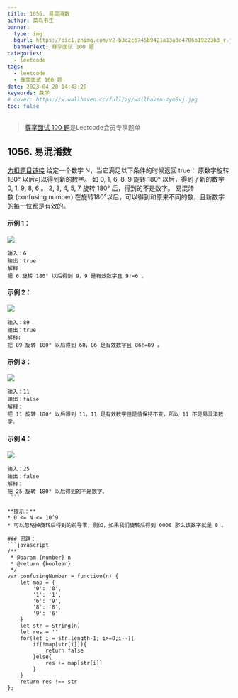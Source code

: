 ```yaml
---
title: 1056. 易混淆数
author: 菜鸟书生
banner:
  type: img
  bgurl: https://pic1.zhimg.com/v2-b3c2c6745b9421a13a3c4706b19223b3_r.jpg
  bannerText: 尊享面试 100 题
categories:
  - leetcode
tags:
  - leetcode
  - 尊享面试 100 题
date: 2023-04-20 14:43:20
keywords: 数学
# cover: https://w.wallhaven.cc/full/zy/wallhaven-zym8vj.jpg
toc: false
---
```

> [尊享面试 100 题](https://dwmorning.github.io/leetcodeVipInterview)是Leetcode会员专享题单

## 1056. 易混淆数
[力扣题目链接](https://leetcode.cn/problems/confusing-number/?envType=study-plan-v2&id=premium-algo-100)
给定一个数字 N，当它满足以下条件的时候返回 true：
原数字旋转 180° 以后可以得到新的数字。
如 0, 1, 6, 8, 9 旋转 180° 以后，得到了新的数字 0, 1, 9, 8, 6 。
2, 3, 4, 5, 7 旋转 180° 后，得到的不是数字。
易混淆数 (confusing number) 在旋转180°以后，可以得到和原来不同的数，且新数字的每一位都是有效的。

#### **示例 1：**
![](https://assets.leetcode.com/uploads/2019/03/23/1268_1.png)
```
输入：6
输出：true
解释： 
把 6 旋转 180° 以后得到 9，9 是有效数字且 9!=6 。
```

#### **示例 2：**
![](https://assets.leetcode.com/uploads/2019/03/23/1268_2.png)
```
输入：89
输出：true
解释: 
把 89 旋转 180° 以后得到 68，86 是有效数字且 86!=89 。
```
#### **示例 3：**
![](https://assets.leetcode.com/uploads/2019/03/23/1268_3.png)
```
输入：11
输出：false
解释：
把 11 旋转 180° 以后得到 11，11 是有效数字但是值保持不变，所以 11 不是易混淆数字。 
```

#### **示例 4：**
![](https://assets.leetcode.com/uploads/2019/03/23/1268_4.png)
```
输入：25
输出：false
解释：
把 25 旋转 180° 以后得到的不是数字。
 ```

**提示：**
* 0 <= N <= 10^9
* 可以忽略掉旋转后得到的前导零，例如，如果我们旋转后得到 0008 那么该数字就是 8 。

### 思路：
```javascript
/**
 * @param {number} n
 * @return {boolean}
 */
var confusingNumber = function(n) {
    let map = {
        '0': '0',
        '1': '1',
        '6': '9',
        '8': '8',
        '9': '6'
    }
    let str = String(n)
    let res = ''
    for(let i = str.length-1; i>=0;i--){
        if(!map[str[i]]){
            return false
        }else{
            res += map[str[i]]
        }
    }
    return res !== str
};
```